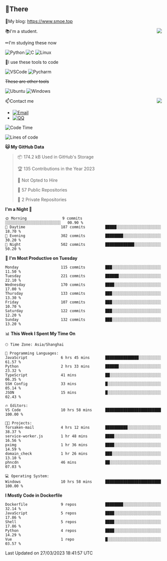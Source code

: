 
## 👏There

📰My blog: https://www.smoe.top

<img align="right" src="https://github-readme-stats.vercel.app/api/top-langs/?username=AkashiCoin"/>


📚I'm a student.

✏I'm studying these now

![Python](https://img.shields.io/badge/-Python-blue?style=flat-square&logo=Python&logoColor=fff)
![C](https://img.shields.io/badge/-C-585858?style=flat-square&logo=C&logoColor=fff)
![Linux](https://img.shields.io/badge/-Linux-black?style=flat-square&logo=Linux&logoColor=fff)

🔨I use these tools to code

![VSCode](https://img.shields.io/badge/-VSCode-blue?style=flat-square&logo=visualstudiocode&logoColor=fff)
![Pycharm](https://img.shields.io/badge/-Pycharm-green?style=flat-square&logo=pycharm&logoColor=fff)

 ~~These are other tools~~

![Ubuntu](https://img.shields.io/badge/-Ubuntu-orange?style=flat-square&logo=Ubuntu&logoColor=fff)
![Windows](https://img.shields.io/badge/-Windows-blue?style=flat-square&logo=Windows&logoColor=fff)

<img align="right" src="https://github-readme-stats.vercel.app/api?username=AkashiCoin" />


📫Contact me

* [![Email](https://img.shields.io/badge/Email-l1040186796@gmail.com-1?style=social&logoColor=fff)](mailto:l1040186796@gmail.com)
* [![QQ](https://img.shields.io/badge/QQ-1040186796-1?style=social&logoColor=fff)](tencent://AddContact/?fromId=45&fromSubId=1&subcmd=all&uin=1040186796&website=www.oicqzone.com)

<!--START_SECTION:waka-->
![Code Time](http://img.shields.io/badge/Code%20Time-665%20hrs%2019%20mins-blue)

![Lines of code](https://img.shields.io/badge/From%20Hello%20World%20I%27ve%20Written-237.8%20thousand%20lines%20of%20code-blue)

**🐱 My GitHub Data** 

> 📦 174.2 kB Used in GitHub's Storage 
 > 
> 🏆 135 Contributions in the Year 2023
 > 
> 🚫 Not Opted to Hire
 > 
> 📜 57 Public Repositories 
 > 
> 🔑 2 Private Repositories 
 > 
**I'm a Night 🦉** 

```text
🌞 Morning                9 commits           ░░░░░░░░░░░░░░░░░░░░░░░░░   00.90 % 
🌆 Daytime                187 commits         █████░░░░░░░░░░░░░░░░░░░░   18.70 % 
🌃 Evening                302 commits         ████████░░░░░░░░░░░░░░░░░   30.20 % 
🌙 Night                  502 commits         █████████████░░░░░░░░░░░░   50.20 % 
```
📅 **I'm Most Productive on Tuesday** 

```text
Monday                   115 commits         ███░░░░░░░░░░░░░░░░░░░░░░   11.50 % 
Tuesday                  221 commits         ██████░░░░░░░░░░░░░░░░░░░   22.10 % 
Wednesday                170 commits         ████░░░░░░░░░░░░░░░░░░░░░   17.00 % 
Thursday                 133 commits         ███░░░░░░░░░░░░░░░░░░░░░░   13.30 % 
Friday                   107 commits         ███░░░░░░░░░░░░░░░░░░░░░░   10.70 % 
Saturday                 122 commits         ███░░░░░░░░░░░░░░░░░░░░░░   12.20 % 
Sunday                   132 commits         ███░░░░░░░░░░░░░░░░░░░░░░   13.20 % 
```


📊 **This Week I Spent My Time On** 

```text
🕑︎ Time Zone: Asia/Shanghai

💬 Programming Languages: 
JavaScript               6 hrs 45 mins       ███████████████░░░░░░░░░░   61.57 % 
Python                   2 hrs 33 mins       ██████░░░░░░░░░░░░░░░░░░░   23.32 % 
TypeScript               41 mins             ██░░░░░░░░░░░░░░░░░░░░░░░   06.35 % 
SSH Config               33 mins             █░░░░░░░░░░░░░░░░░░░░░░░░   05.14 % 
JSON                     15 mins             █░░░░░░░░░░░░░░░░░░░░░░░░   02.43 % 

🔥 Editors: 
VS Code                  10 hrs 58 mins      █████████████████████████   100.00 % 

🐱‍💻 Projects: 
forsaken-mail            4 hrs 12 mins       ██████████░░░░░░░░░░░░░░░   38.37 % 
service-worker.js        1 hr 48 mins        ████░░░░░░░░░░░░░░░░░░░░░   16.56 % 
pximg                    1 hr 36 mins        ████░░░░░░░░░░░░░░░░░░░░░   14.59 % 
domain_check             1 hr 26 mins        ███░░░░░░░░░░░░░░░░░░░░░░   13.10 % 
phncdn                   46 mins             ██░░░░░░░░░░░░░░░░░░░░░░░   07.03 % 

💻 Operating System: 
Windows                  10 hrs 58 mins      █████████████████████████   100.00 % 
```

**I Mostly Code in Dockerfile** 

```text
Dockerfile               9 repos             ████████░░░░░░░░░░░░░░░░░   32.14 % 
JavaScript               5 repos             ████░░░░░░░░░░░░░░░░░░░░░   17.86 % 
Shell                    5 repos             ████░░░░░░░░░░░░░░░░░░░░░   17.86 % 
Python                   4 repos             ████░░░░░░░░░░░░░░░░░░░░░   14.29 % 
Vue                      1 repo              █░░░░░░░░░░░░░░░░░░░░░░░░   03.57 % 
```




 Last Updated on 27/03/2023 18:41:57 UTC
<!--END_SECTION:waka-->
